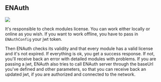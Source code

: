 ## ENAuth
![](https://badgen.net/badge/stable/1.0.0/blue)

It's responsible to check modules license.
You can work either locally or online as you wish. If you want to work offline, you have to pass in `ENAuthConfig` your jwt token. 

Then ENAuth checks its validity and that every module has a valid license and it's not expired. 
If everything is ok, you get a success response. 
If not, you'll receive back an error with detailed modules with problems. 
If you are passing a jwt, ENAuth also tries to call ENAuth server through the baseUrl you've defined and other parameters, so that you can receive back an updated jwt, if you are authorized and connected to the network.